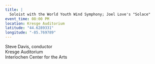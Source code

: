 ```yaml
---
title: |
  Soloist with the World Youth Wind Symphony; Joel Love's "Solace"
event_time: 08:00 PM
location: Kresge Auditorium
latitude: "44.6289331"
longitude: "-85.769789"
---
```

Steve Davis, conductor<br>
Kresge Auditorium<br>
Interlochen Center for the Arts